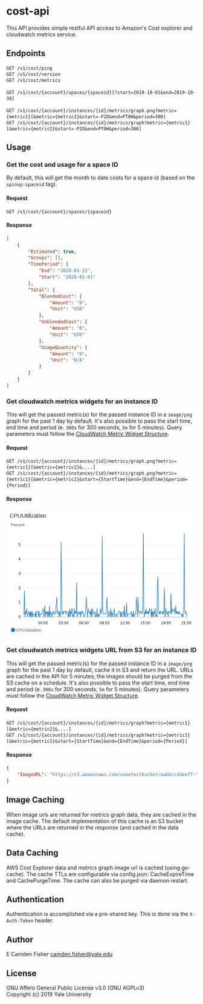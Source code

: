 # cost-api

This API provides simple restful API access to Amazon's Cost explorer and cloudwatch metrics service.

## Endpoints

```
GET /v1/cost/ping
GET /v1/cost/version
GET /v1/cost/metrics

GET /v1/cost/{account}/spaces/{spaceid}[?start=2019-10-01&end=2019-10-30]

GET /v1/cost/{account}/instances/{id}/metrics/graph.png?metric={metric1}[&metric={metric2}&start=-P1D&end=PT0H&period=300]
GET /v1/cost/{account}/instances/{id}/metrics/graph?metric={metric1}[&metric={metric2}&start=-P1D&end=PT0H&period=300]
```

## Usage

### Get the cost and usage for a space ID

By default, this will get the month to date costs for a space id (based on the `spinup:spaceid` tag).

#### Request

```
GET /v1/cost/{account}/spaces/{spaceid}
```

#### Response

```json
[
    {
        "Estimated": true,
        "Groups": [],
        "TimePeriod": {
            "End": "2020-01-15",
            "Start": "2020-01-01"
        },
        "Total": {
            "BlendedCost": {
                "Amount": "0",
                "Unit": "USD"
            },
            "UnblendedCost": {
                "Amount": "0",
                "Unit": "USD"
            },
            "UsageQuantity": {
                "Amount": "0",
                "Unit": "N/A"
            }
        }
    }
]
```

### Get cloudwatch metrics widgets for an instance ID

This will get the passed metric(s) for the passed instance ID in a `image/png` graph for the past 1 day by default. It's also
possible to pass the start time, end time and period (e. `300s` for 300 seconds, `5m` for 5 minutes).  Query parameters must follow
the [CloudWatch Metric Widget Structure](https://docs.aws.amazon.com/AmazonCloudWatch/latest/APIReference/CloudWatch-Metric-Widget-Structure.html).

#### Request

```
GET /v1/cost/{account}/instances/{id}/metrics/graph.png?metric={metric1}[&metric={metric2}&....]
GET /v1/cost/{account}/instances/{id}/metrics/graph.png?metric={metric1}[&metric={metric2}&start={StartTime}&end={EndTime}&period={Period}]
```

#### Response

![WidgetExample](/img/example_response.png?raw=true)

### Get cloudwatch metrics widgets URL from S3 for an instance ID

This will get the passed metric(s) for the passed instance ID in a `image/png` graph for the past 1 day by default, cache it in S3
and return the URL. URLs are cached in the API for 5 minutes, the images should be purged from the S3 cache on a schedule. It's also
possible to pass the start time, end time and period (e. `300s` for 300 seconds, `5m` for 5 minutes).  Query parameters must follow the [CloudWatch Metric Widget Structure](https://docs.aws.amazon.com/AmazonCloudWatch/latest/APIReference/CloudWatch-Metric-Widget-Structure.html).

#### Request

```
GET /v1/cost/{account}/instances/{id}/metrics/graph?metric={metric1}[&metric={metric2}&....]
GET /v1/cost/{account}/instances/{id}/metrics/graph?metric={metric1}[&metric={metric2}&start={StartTime}&end={EndTime}&period={Period}]
```

#### Response

```json
{
    "ImageURL": "https://s3.amazonaws.com/sometestbucket/aabbccddeeff-Y3_yCKckBrkUNt3Lh4LzXBFeLXBY5IP1oUED4hyY0cdKneYelKv-xlV7K2F_d0ccwp677A=="
}
```

## Image Caching

When image urls are returned for metrics graph data, they are cached in the image cache.  The default implementation of this cache is an S3 bucket where the URLs are returned in the response (and cached in the data cache).

## Data Caching

AWS Cost Explorer data and metrics graph image url is cached (using go-cache).  The cache TTLs are configurable via config.json: CacheExpireTime and CachePurgeTime.  The cache can also be purged via daemon restart.

## Authentication

Authentication is accomplished via a pre-shared key.  This is done via the `X-Auth-Token` header.

## Author

E Camden Fisher <camden.fisher@yale.edu>

## License

GNU Affero General Public License v3.0 (GNU AGPLv3)  
Copyright (c) 2019 Yale University
